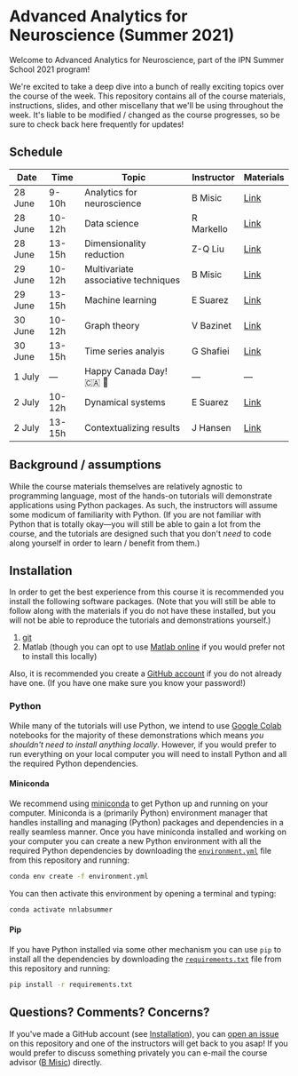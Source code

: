 # Advanced Analytics for Neuroscience (Summer 2021)

Welcome to Advanced Analytics for Neuroscience, part of the IPN Summer School 2021 program!

We're excited to take a deep dive into a bunch of really exciting topics over the course of the week.
This repository contains all of the course materials, instructions, slides, and other miscellany that we'll be using throughout the week.
It's liable to be modified / changed as the course progresses, so be sure to check back here frequently for updates!

## Schedule

Date | Time | Topic | Instructor | Materials
--- | --- | --- | --- | ---
28 June | 9-10h | Analytics for neuroscience | B Misic | [Link](./lectures/2021-06-28/09-10)
28 June | 10-12h | Data science | R Markello | [Link](./lectures/2021-06-28/10-12)
28 June | 13-15h | Dimensionality reduction | Z-Q Liu | [Link](./lectures/2021-06-28/13-15)
29 June | 10-12h | Multivariate associative techniques | B Misic | [Link](./lectures/2021-06-29/10-12)
29 June | 13-15h | Machine learning | E Suarez | [Link](./lectures/2021-06-29/13-15)
30 June | 10-12h | Graph theory | V Bazinet | [Link](./lectures/2021-06-30/10-12)
30 June | 13-15h | Time series analyis | G Shafiei | [Link](./lectures/2021-06-30/13-15)
1 July | &mdash; | Happy Canada Day! :canada: :maple_leaf: | &mdash; | &mdash;
2 July | 10-12h | Dynamical systems | E Suarez | [Link](./lectures/2021-07-02/10-12)
2 July | 13-15h | Contextualizing results | J Hansen | [Link](./lectures/2021-07-02/13-15)

## Background / assumptions

While the course materials themselves are relatively agnostic to programming language, most of the hands-on tutorials will demonstrate applications using Python packages.
As such, the instructors will assume some modicum of familiarity with Python.
(If you are not familiar with Python that is totally okay&mdash;you will still be able to gain a lot from the course, and the tutorials are designed such that you don't *need* to code along yourself in order to learn / benefit from them.)

## Installation

In order to get the best experience from this course it is recommended you install the following software packages.
(Note that you will still be able to follow along with the materials if you do not have these installed, but you will not be able to reproduce the tutorials and demonstrations yourself.)

1. [git](https://git-scm.com/downloads)
1. Matlab (though you can opt to use [Matlab online](https://www.mathworks.com/academia/tah-portal/mcgill-university-30521249.html) if you would prefer not to install this locally)

Also, it is recommended you create a [GitHub account](https://github.com/signup) if you do not already have one.
(If you have one make sure you know your password!)

### Python

While many of the tutorials will use Python, we intend to use [Google Colab](https://colab.research.google.com/) notebooks for the majority of these demonstrations which means *you shouldn't need to install anything locally*.
However, if you would prefer to run everything on your local computer you will need to install Python and all the required Python dependencies.

#### Miniconda

We recommend using [miniconda](https://conda.io/projects/conda/en/latest/user-guide/install/index.html) to get Python up and running on your computer.
Miniconda is a (primarily Python) environment manager that handles installing and managing (Python) packages and dependencies in a really seamless manner.
Once you have miniconda installed and working on your computer you can create a new Python environment with all the required Python dependencies by downloading the [`environment.yml`](./environment.yml) file from this repository and running:

```bash
conda env create -f environment.yml
```

You can then activate this environment by opening a terminal and typing:

```bash
conda activate nnlabsummer
```

#### Pip

If you have Python installed via some other mechanism you can use `pip` to install all the dependencies by downloading the [`requirements.txt`](./requirements.txt) file from this repository and running:

```bash
pip install -r requirements.txt
```

## Questions? Comments? Concerns?

If you've made a GitHub account (see [Installation](#installation)), you can [open an issue](https://github.com/netneurolab/ipn-summer-school/issues/new) on this repository and one of the instructors will get back to you asap!
If you would prefer to discuss something privately you can e-mail the course advisor ([B Misic](https://netneurolab.github.io/team/)) directly.
